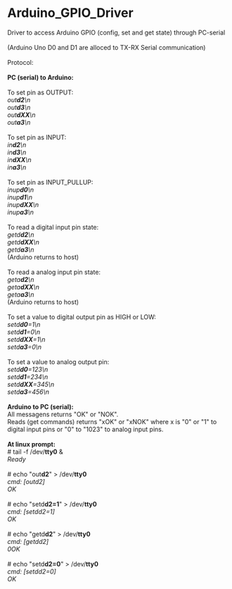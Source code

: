 # Arduino_GPIO_Driver<br>
Driver to access Arduino GPIO (config, set and get state) through PC-serial<br>
<br>
(Arduino Uno D0 and D1 are alloced to TX-RX Serial communication)<br>
<br>
Protocol:<br>
<br>
<b>PC (serial) to Arduino:</b><br>
<br>
To set pin as OUTPUT:<br>
<i>
out<b>d2</b>\n<br>
out<b>d3</b>\n<br>
out<b>dXX</b>\n<br>
out<b>a3</b>\n<br>
</i>
<br>
To set pin as INPUT:<br>
<i>
in<b>d2</b>\n<br>
in<b>d3</b>\n<br>
in<b>dXX</b>\n<br>
in<b>a3</b>\n<br>
</i>
<br>
To set pin as INPUT_PULLUP:<br>
<i>
inup<b>d0</b>\n<br>
inup<b>d1</b>\n<br>
inup<b>dXX</b>\n<br>
inup<b>a3</b>\n<br>
</i>
<br>
To read a digital input pin state:<br>
<i>
getd<b>d2</b>\n<br>
getd<b>dXX</b>\n<br>
getd<b>a3</b>\n<br>
</i>
(Arduino returns to host)<br>
<br>
To read a analog input pin state:<br>
<i>
geta<b>d2</b>\n<br>
geta<b>dXX</b>\n<br>
geta<b>a3</b>\n<br>
</i>
(Arduino returns to host)<br>
<br>
To set a value to digital output pin as HIGH or LOW:<br>
<i>
setd<b>d0</b>=1\n<br>
setd<b>d1</b>=0\n<br>
setd<b>dXX</b>=1\n<br>
setd<b>a3</b>=0\n<br>
</i>
<br>
To set a value to analog output pin:<br>
<i>
setd<b>d0</b>=123\n<br>
setd<b>d1</b>=234\n<br>
setd<b>dXX</b>=345\n<br>
setd<b>a3</b>=456\n<br>
</i>
<br>
<b>Arduino to PC (serial):</b><br>
All messagens returns "OK" or "NOK".<br>
Reads (get commands) returns "xOK" or "xNOK" where x is "0" or "1" to digital input pins or "0" to "1023" to analog input pins.<br>
<br>
<b>At linux prompt:</b><br>
&num; tail -f /dev/<b>tty0</b> &<br>
<i>Ready</i><br><br>
&num; echo "out<b>d2</b>" > /dev/<b>tty0</b><br>
<i>cmd: [outd2]<br>OK</i><br><br>
&num; echo "setd<b>d2=1</b>" > /dev/<b>tty0</b><br>
<i>cmd: [setdd2=1]<br>OK</i><br><br>
&num; echo "getd<b>d2</b>" > /dev/<b>tty0</b><br>
<i>cmd: [getdd2]<br>0OK</i><br><br>
&num; echo "setd<b>d2=0</b>" > /dev/<b>tty0</b><br>
<i>cmd: [setdd2=0]<br>OK</i><br>
